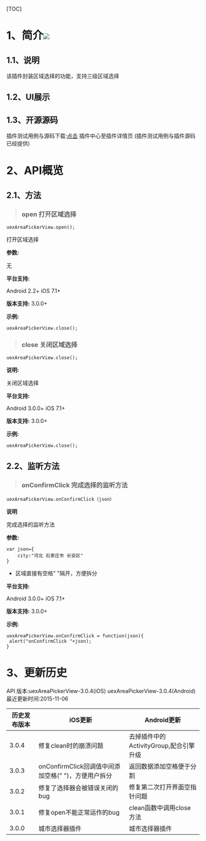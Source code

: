 [TOC]
# 1、简介[![](http://appcan-download.oss-cn-beijing.aliyuncs.com/%E5%85%AC%E6%B5%8B%2Fgf.png)]()
## 1.1、说明
该插件封装区域选择的功能，支持三级区域选择

## 1.2、UI展示

## 1.3、开源源码
插件测试用例与源码下载:[点击](http://plugin.appcan.cn/details.html?id=449_index) 插件中心至插件详情页 (插件测试用例与插件源码已经提供)

# 2、API概览

## 2.1、方法

>### open  打开区域选择


`uexAreaPickerView.open();`


打开区域选择


**参数:**

无

**平台支持:**

Android 2.2+
iOS 7.1+

**版本支持:**
3.0.0+

**示例:**

```
uexAreaPickerView.close();
```

>### close 关闭区域选择

`uexAreaPickerView.close();`

**说明:**

关闭区域选择

**平台支持:**

Android 3.0.0+
iOS 7.1+

**版本支持:**
3.0.0+

**示例:**

```
uexAreaPickerView.close();
```



## 2.2、监听方法

>### onConfirmClick 完成选择的监听方法

`uexAreaPickerView.onConfirmClick（json）`

**说明**

完成选择的监听方法 


**参数:**

```
var json={
	city:"河北 石家庄市 长安区"
}
```
* 区域直接有空格" "隔开，方便拆分



**平台支持:**

Android 3.0.0+
iOS 7.1+

**版本支持:**
3.0.0+

**示例:**

```
uexAreaPickerView.onConfirmClick = function(json){
 alert("onConfirmClick "+json);
}
```



# 3、更新历史
API 版本:uexAreaPickerView-3.0.4(iOS) uexAreaPickerView-3.0.4(Android)
最近更新时间:2015-11-06

| 历史发布版本 | iOS更新 | Android更新 |
| ------------ | ------------ | ------------ |
| 3.0.4 |修复clean时的崩溃问题| 去掉插件中的ActivityGroup,配合引擎升级|
| 3.0.3 |onConfirmClick回调值中间添加空格(" ")，方便用户拆分| 返回数据添加空格便于分割|
| 3.0.2 |修复了选择器会被错误关闭的bug | 修复第二次打开界面空指针问题|
| 3.0.1 |修复open不能正常运作的bug | clean函数中调用close方法|
| 3.0.0 | 城市选择器插件 | 城市选择器插件|





